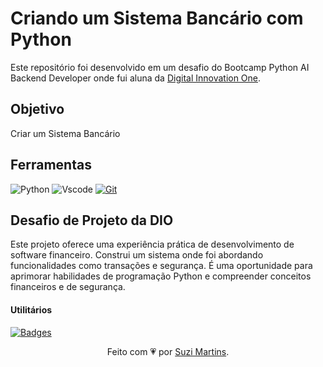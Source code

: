 <h1>
  <span>Criando um Sistema Bancário com Python</span>
</h1>

Este repositório foi desenvolvido em um desafio do Bootcamp Python AI Backend Developer onde fui aluna da [Digital Innovation One](https://www.dio.me/).

## Objetivo
Criar um Sistema Bancário

## Ferramentas
![Python](https://img.shields.io/badge/python-3670A0?style=for-the-badge&logo=python&logoColor=ffdd54)
![Vscode](https://img.shields.io/badge/Vscode-007ACC?style=for-the-badge&logo=visual-studio-code&logoColor=white)
[![Git](https://img.shields.io/badge/Git-000?style=for-the-badge&logo=git&logoColor=E94D5F)](https://git-scm.com/doc) 


## Desafio de Projeto da DIO

Este projeto oferece uma experiência prática de desenvolvimento de software financeiro. Construi um sistema onde foi abordando funcionalidades como transações e segurança. É uma oportunidade para aprimorar 
habilidades de programação Python e compreender conceitos financeiros e de segurança.


#### Utilitários

[![Badges](https://img.shields.io/badge/Badges-30A3DC?style=for-the-badge)](https://github.com/digitalinnovationone/dio-lab-open-source/blob/main/utils/badges/badges.md)




<div align="center">Feito com 💗 por <a href="https://github.com/smartins19">Suzi Martins</a>.</div>
